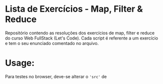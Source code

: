 # Lista de Exercícios - Map, Filter & Reduce
Repositório contendo as resoluções dos exercícios de map, filter e reduce do curso Web FullStack (Let's Code). Cada script é referente a um exercício e tem o seu enunciado comentado no arquivo.

# Usage:
Para testes no browser, deve-se alterar o <code>'src'</code> de <code><script></code> em ![index.html](index.html) conforme necessário.
